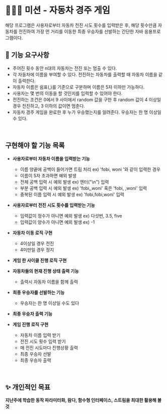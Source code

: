 # 👨🏻‍💻 미션 - 자동차 경주 게임
해당 프로그램은 사용자로부터 자동차 전진 시도 횟수를 입력받은 후, 해당 횟수만큼 자동차를 전진하여 가장 먼 거리를 이동한 최종 우승자를 선발하는 간단한 자바 응용프로그램이다. 
<br>

## 🚀 기능 요구사항
- 주어진 횟수 동안 n대의 자동차는 전진 또는 멈출 수 있다.
- 각 자동차에 이름을 부여할 수 있다. 전진하는 자동차를 출력할 때 자동차 이름을 같이 출력한다.
- 자동차 이름은 쉼표(,)를 기준으로 구분하며 이름은 5자 이하만 가능하다.
- 사용자는 몇 번의 이동을 할 것인지를 입력할 수 있어야 한다.
- 전진하는 조건은 0에서 9 사이에서 random 값을 구한 후 random 값이 4 이상일 경우 전진하고, 3 이하의 값이면 멈춘다.
- 자동차 경주 게임을 완료한 후 누가 우승했는지를 알려준다. 우승자는 한 명 이상일 수 있다.

<br>

## 구현해야 할 기능 목록
- **사용자로부터 자동차 이름을 입력받는 기능**
    - 이름 양끝에 공백이 들어가면 트림 처리 ex) 'fobi, woni '와 같이 입력한 경우
    - 이름이 5자 초과하면 예외 발생 
    - 전체 공백 입력 시 예외 발생 ex) 엔터("\n") 입력
    - 부분 공백 입력 시 예외 발생 ex) 'fobi,,woni' 혹은 'fobi, ,woni' 입력
    - 중복된 이름 입력 시 예외 발생 ex) 'fobi,fobi,woni' 입력

- **사용자로부터 전진 시도 횟수를 입력받는 기능**
	- 입력값이 정수가 아니면 예외 발생 ex) 다섯번, 3.5, five
	- 입력값이 양수가 아니면 예외 발생 ex) -1

- **자동차 이동 로직 구현**
	- 4이상일 경우 전진
	- 4미만일 경우 정지
	
- **게임 한 사이클 진행 로직 구현**

- **자동차들의 현재 진행 상태 출력 기능**
	- 출력시 자동차 이름을 함께 출력

- **최종 우승자를 선발하는 기능**
	- 우승자는 한 명 이상일 수도 있다

- **최종 우승자 출력 기능**

- **게임 진행 로직 구현**
	- 자동차 이름 입력 받기
	- 전진 시도 횟수 입력 받기
	- 매 전진 시도마다 진행상황 출력
	- 최종 우승자 선발
	- 최종 우승자 출력

<br>

## ✨ 개인적인 목표
**지난주에 학습한 동작 파라미터화, 람다, 함수형 인터페이스, 스트림을 최대한 활용해 볼 것**
